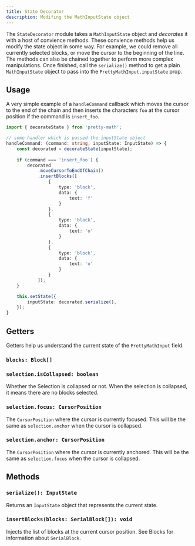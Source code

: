 ```yaml
---
title: State Decorator
description: Modifing the MathInputState object
---
```


The `StateDecorator` module takes a `MathInputState` object and *decorates* it with a host of convience methods. These convience methods help us modify the state object in some way. For example, we could remove all currently selected blocks, or move the cursor to the beginning of the line. The methods can also be chained together to perform more complex manipulations. Once finished, call the `serialize()` method to get a plain `MathInputState` object to pass into the `PrettyMathInput.inputState` prop.

## Usage

A very simple example of a `handleCommand` callback which moves the cursor to the end of the chain and then inserts the characters `foo` at the cursor position if the command is `insert_foo`.

```ts
import { decorateState } from 'pretty-math';

// some handler which is passed the inputState object
handleCommand: (command: string, inputState: InputState) => {
    const decorated = decorateState(inputState);
    
    if (command === 'insert_foo') {
        decorated
            .moveCursorToEndOfChain()
            .insertBlocks([
                {
                    type: 'block',
                    data: {
                        text: 'f'
                    }
                },
                {
                    type: 'block',
                    data: {
                        text: 'o'
                    }
                },
                {
                    type: 'block',
                    data: {
                        text: 'o'
                    }
                }
            ]);
    }

    this.setState({
        inputState: decorated.serialize(),
    });
}
```

## Getters

Getters help us understand the current state of the `PrettyMathInput` field.

### `blocks: Block[]`

### `selection.isCollapsed: boolean`

Whether the Selection is collapsed or not. When the selection is collapsed, it means there are no blocks selected.

### `selection.focus: CursorPosition`

The `CursorPosition` where the cursor is currently focused. This will be the same as `selection.anchor` when the cursor is collapsed.

### `selection.anchor: CursorPosition`

The `CursorPosition` where the cursor is currently anchored. This will be the same as `selection.focus` when the cursor is collapsed.

## Methods

### `serialize(): InputState`

Returns an `InputState` object that represents the current state.

### `insertBlocks(blocks: SerialBlock[]): void`

Injects the list of blocks at the current cursor position. See Blocks for information about `SerialBlock`.
